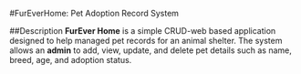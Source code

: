 #FurEverHome: Pet Adoption Record System

##Description
**FurEver Home** is a simple CRUD-web based application designed to help managed pet records for an animal shelter.
The system allows an **admin** to add, view, update, and delete pet details such as name, breed, age, and adoption status.
